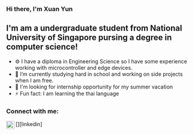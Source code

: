 ### Hi there, I'm Xuan Yun

## I'm am a undergraduate student from National University of Singapore pursing a degree in computer science!

- ⚙  I have a diploma in Engineering Science so I have some experience working with microcontroller and edge devices. 
- 🌱 I’m currently studying hard in school and working on side projects when I am free.
- 👀 I'm looking for internship opportunity for my summer vacation 
- ⚡ Fun fact: I am learning the thai language 

### Connect with me:
[<img align="left" alt="Xuan Yun | LinkedIn" width="22px" src="www.linkedin.com/in/tanxuanyun" />][linkedin] 
